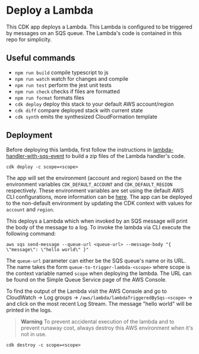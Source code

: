 # Deploy a Lambda

This CDK app deploys a Lambda. This Lambda is configured to be triggered by messages on an SQS queue. The Lambda's code is contained in this repo for simplicity.

## Useful commands

- `npm run build` compile typescript to js
- `npm run watch` watch for changes and compile
- `npm run test` perform the jest unit tests
- `npm run check` checks if files are formatted
- `npm run format` formats files
- `cdk deploy` deploy this stack to your default AWS account/region
- `cdk diff` compare deployed stack with current state
- `cdk synth` emits the synthesized CloudFormation template

## Deployment

Before deploying this lambda, first follow the instructions in [lambda-handler-with-sqs-event](../lambda-handler-with-sqs-event/README.md) to build a zip files of the Lambda handler's code.

`cdk deploy -c scope=<scope>`

The app will set the environment (account and region) based on the the environment variables `CDK_DEFAULT_ACCOUNT` and `CDK_DEFAULT_REGION` respectively. These environment variables are set using the default AWS CLI configurations, more information can be [here](https://docs.aws.amazon.com/cdk/v2/guide/environments.html). The app can be deployed to the non-default environment by updating the CDK context with values for `account` and `region`.

This deploys a Lambda which when invoked by an SQS message will print the body of the message to a log. To invoke the lambda via CLI execute the following command:

`aws sqs send-message --queue-url <queue-url> --message-body "{ \"message\": \"hello world\" }"`

The `queue-url` parameter can either be the SQS queue's name or its URL. The name takes the form `queue-to-trigger-lambda-<scope>` where scope is the context variable named `scope` when deploying the lambda. The URL can be found on the Simple Queue Service page of the AWS Console.

To find the output of the Lambda visit the AWS Console and go to CloudWatch -> Log groups -> `/aws/lambda/lambdaTriggeredBySqs-<scope>` -> and click on the most recent Log Stream. The message "hello world" will be printed in the logs.

> **Warning** To prevent accidental execution of the lambda and to prevent runaway cost, always destroy this AWS environment when it's not in use.

`cdk destroy -c scope=<scope>`
